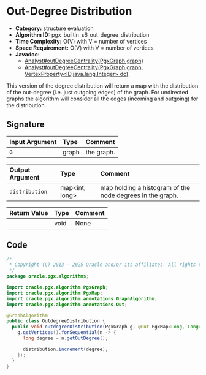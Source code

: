 # Out-Degree Distribution

- **Category:** structure evaluation
- **Algorithm ID:** pgx_builtin_s6_out_degree_distribution
- **Time Complexity:** O(V) with V = number of vertices
- **Space Requirement:** O(V) with V = number of vertices
- **Javadoc:**
  - [Analyst#outDegreeCentrality(PgxGraph graph)](https://docs.oracle.com/en/database/oracle/property-graph/25.1/spgjv/oracle/pgx/api/Analyst.html#outDegreeCentrality_oracle_pgx_api_PgxGraph_)
  - [Analyst#outDegreeCentrality(PgxGraph graph, VertexProperty<ID,java.lang.Integer> dc)](https://docs.oracle.com/en/database/oracle/property-graph/25.1/spgjv/oracle/pgx/api/Analyst.html#outDegreeCentrality_oracle_pgx_api_PgxGraph_oracle_pgx_api_VertexProperty_)

This version of the degree distribution will return a map with the distribution of the out-degree (i.e. just outgoing edges) of the graph. For undirected graphs the algorithm will consider all the edges (incoming and outgoing) for the distribution.

## Signature

| Input Argument | Type | Comment |
| :--- | :--- | :--- |
| `G` | graph | the graph. |

| Output Argument | Type | Comment |
| :--- | :--- | :--- |
| `distribution` | map<int, long> | map holding a histogram of the node degrees in the graph. |

| Return Value | Type | Comment |
| :--- | :--- | :--- |
| | void | None |

## Code

```java
/*
 * Copyright (C) 2013 - 2025 Oracle and/or its affiliates. All rights reserved.
 */
package oracle.pgx.algorithms;

import oracle.pgx.algorithm.PgxGraph;
import oracle.pgx.algorithm.PgxMap;
import oracle.pgx.algorithm.annotations.GraphAlgorithm;
import oracle.pgx.algorithm.annotations.Out;

@GraphAlgorithm
public class OutdegreeDistribution {
  public void outdegreeDistribution(PgxGraph g, @Out PgxMap<Long, Long> distribution) {
    g.getVertices().forSequential(n -> {
      long degree = n.getOutDegree();

      distribution.increment(degree);
    });
  }
}
```

